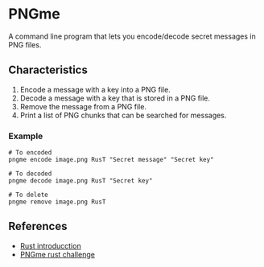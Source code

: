 # PNGme
A command line program that lets you encode/decode secret messages in PNG files.

## Characteristics
1. Encode a message with a key into a PNG file.
2. Decode a message with a key that is stored in a PNG file.
3. Remove the message from a PNG file.
4. Print a list of PNG chunks that can be searched for messages.

### Example
```shell
# To encoded
pngme encode image.png RusT "Secret message" "Secret key"

# To decoded
pngme decode image.png RusT "Secret key"

# To delete
pngme remove image.png RusT
```


## References
- [Rust introducction](https://doc.rust-lang.org/book/title-page.html)
- [PNGme rust challenge](https://picklenerd.github.io/pngme_book/introduction.html)

